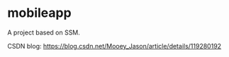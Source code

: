 # mobileapp

A project based on SSM.

CSDN blog: https://blog.csdn.net/Mooey_Jason/article/details/119280192
